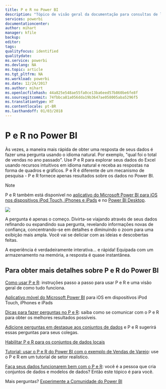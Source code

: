 ```yaml
---
title: P e R no Power BI
description: "Tópico de visão geral da documentação para consultas de linguagem naturais de P e R do Power BI."
services: powerbi
documentationcenter: 
author: mihart
manager: kfile
backup: 
editor: 
tags: 
qualityfocus: identified
qualitydate: 
ms.service: powerbi
ms.devlang: NA
ms.topic: article
ms.tgt_pltfrm: NA
ms.workload: powerbi
ms.date: 12/24/2017
ms.author: mihart
ms.openlocfilehash: 44a825e548ae55fa0ce13ba6eed57b860be6fe8f
ms.sourcegitcommit: 74fbbca81a056dda19b3647ae058005aba5296f5
ms.translationtype: HT
ms.contentlocale: pt-BR
ms.lasthandoff: 01/03/2018
---
```

# <a name="qa-in-power-bi"></a>P e R no Power BI
Às vezes, a maneira mais rápida de obter uma resposta de seus dados é fazer uma pergunta usando o idioma natural. Por exemplo, "qual foi o total de vendas no ano passado".  Use P e R para explorar seus dados do Excel usando recursos intuitivos em idioma natural e receba as respostas na forma de quadros e gráficos. P e R é diferente de um mecanismo de pesquisa - P e R fornece apenas resultados sobre os dados no Power BI.

> [!NOTE]
> P e R também está disponível no [aplicativo do Microsoft Power BI para iOS nos dispositivos iPod Touch, iPhones e iPads](mobile-apps-ios-qna.md) e no [Power BI Desktop](https://powerbi.microsoft.com/blog/power-bi-desktop-december-feature-summary/#QandA).
> 
> 

![](media/service-q-and-a/pbi_qa_boxsalessqft.png)

A pergunta é apenas o começo.  Divirta-se viajando através de seus dados refinando ou expandindo sua pergunta, revelando informações novas de confiança, concentrando-se em detalhes e diminuindo o zoom para uma exibição mais ampla. Você vai se deliciar com as ideias e descobertas feitas.

A experiência é verdadeiramente interativa... e rápida! Equipada com um armazenamento na memória, a resposta é quase instantânea.

## <a name="for-more-details-about-power-bi-qa"></a>Para obter mais detalhes sobre P e R do Power BI
[Como usar P e R](service-how-to-q-and-a.md): instruções passo a passo para usar P e R e uma visão geral de como tudo funciona.

[Aplicativo móvel do Microsoft Power BI](mobile-apps-ios-qna.md) para iOS em dispositivos iPod Touch, iPhones e iPads

[Dicas para fazer perguntas no P e R](service-q-and-a-tips.md): saiba como se comunicar com o P e R para obter os melhores resultados possíveis.

[Adicione perguntas em destaque aos conjuntos de dados](service-q-and-a-create-featured-questions.md) e P e R sugerirá essas perguntas para seus colegas.

[Habilitar P e R para os conjuntos de dados locais](service-q-and-a-direct-query.md)

[Tutorial: usar o P e R do Power BI com o exemplo de Vendas de Varejo](power-bi-visualization-introduction-to-q-and-a.md): use o P e R em um tutorial de setor realístico.

[Faça seus dados funcionarem bem com o P e R](service-prepare-data-for-q-and-a.md): você é a pessoa que cria conjuntos de dados e modelos de dados?  Então este tópico é para você.

Mais perguntas? [Experimente a Comunidade do Power BI](http://community.powerbi.com/)

